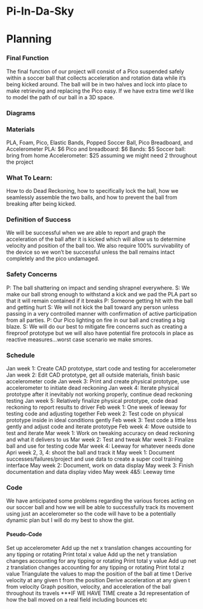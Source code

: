 # Pi-In-Da-Sky

# Planning

### Final Function
The final function of our project will consist of a Pico suspended safely within a soccer ball that collects acceleration and rotation data while it’s being kicked around. The ball will be in two halves and lock into place to make retrieving and replacing the Pico easy. If we have extra time we’d like to model the path of our ball in a 3D space.

### Diagrams

### Materials
PLA, Foam, Pico, Elastic Bands, Popped Soccer Ball, Pico Breadboard, and Accelerometer
PLA: $6
Pico and breadboard: $6
Bands: $5
Soccer ball: bring from home
Accelerometer: $25 assuming we might need 2 throughout the project

### What To Learn:
How to do Dead Reckoning, how to specifically lock the ball, how we seamlessly assemble the two balls, and how to prevent the ball from breaking after being kicked. 

### Definition of Success
We will be successful when we are able to report and graph the acceleration of the ball after it is kicked which will allow us to determine velocity and position of the ball too. We also require 100% survivability of the device so we won’t be successful unless the ball remains intact completely and the pico undamaged.

### Safety Concerns
P: The ball shattering on impact and sending shrapnel everywhere.
S: We make our ball strong enough to withstand a kick and we pad the PLA part so that it will remain contained if it breaks
P: Someone getting hit with the ball and getting hurt
S: We will not kick the ball toward any person unless passing in a very controlled manner with confirmation of active participation from all parties.
P: Our Pico lighting on fire in our ball and creating a big blaze.
S: We will do our best to mitigate fire concerns such as creating a fireproof prototype but we will also have potential fire protocols in place as reactive measures…worst case scenario we make smores.

### Schedule
Jan week 1: Create CAD prototype, start code and testing for accelerometer
Jan week 2: Edit CAD prototype, get all outside materials, finish basic accelerometer code
Jan week 3: Print and create physical prototype, use accelerometer to initiate dead reckoning
Jan week 4: Iterate physical prototype after it inevitably not working properly, continue dead reckoning testing
Jan week 5: Relatively finalize physical prototype, code dead reckoning to report results to driver
Feb week 1: One week of leeway for testing code and adjusting together
Feb week 2: Test code on physical prototype inside in ideal conditions gently
Feb week 3: Test code a little less gently and adjust code and iterate prototype
Feb week 4: Move outside to test and iterate
Mar week 1: Work on tweaking accuracy on dead reckoning and what it delivers to us
Mar week 2: Test and tweak
Mar week 3: Finalize ball and use for testing code
Mar week 4: Leeway for whatever needs done
Apri week 2, 3, 4: shoot the ball and track it
May week 1: Document successes/failures/project and use data to create a super cool training interface
May week 2: Document, work on data display
May week 3: Finish documentation and data display video
May week 4&5: Leeway time

### Code
We have anticipated some problems regarding the various forces acting on our soccer ball and how we will be able to successfully track its movement using just an accelerometer so the code will have to be a potentially dynamic plan but I will do my best to show the gist.

  #### Pseudo-Code
  Set up accelerometer
  Add up the net x translation changes accounting for any tipping or rotating
  Print total x value
  Add up the net y translation changes accounting for any tipping or rotating
  Print total y value
  Add up net z translation changes accounting for any tipping or rotating
  Print total z value
  Triangulate the values to map the position of the ball at time t
  Derive velocity at any given t from the position
  Derive acceleration at any given t from velocity
  Graph position, velocity, and acceleration of the ball throughout its travels
  ***IF WE HAVE TIME create a 3d representation of how the ball moved on a real field including bounces etc

